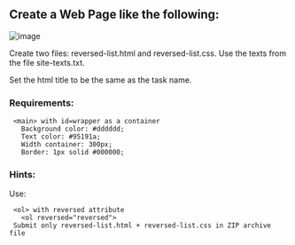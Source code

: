 ## Create a Web Page like the following:

![image](https://github.com/nsinorov/SoftUniMainPath/assets/45227327/0cefffc6-2b05-4038-a691-e665f6c0972d)

Create two files: reversed-list.html and reversed-list.css. Use the texts from the file site-texts.txt. 

Set the html title to be the same as the task name.

### Requirements:

     <main> with id=wrapper as a container
       Background color: #dddddd;
       Text color: #95191a;
       Width container: 300px;
       Border: 1px solid #000000;
       
### Hints:

Use:

     <ol> with reversed attribute
       <ol reversed="reversed">
     Submit only reversed-list.html + reversed-list.css in ZIP archive file
